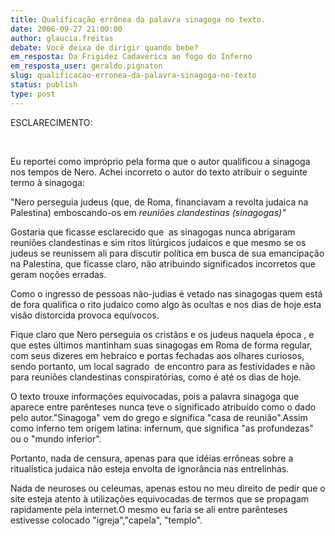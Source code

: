 ```yaml
---
title: Qualificação errônea da palavra sinagoga no texto.
date: 2006-09-27 21:00:00
author: glaucia.freitas
debate: Você deixa de dirigir quando bebe?
em_resposta: Da Frigidez Cadavérica ao fogo do Inferno
em_resposta_user: geraldo.pignaton
slug: qualificacao-erronea-da-palavra-sinagoga-no-texto
status: publish 
type: post
---
```


ESCLARECIMENTO: 


 


Eu reportei como impróprio pela forma que o autor qualificou a sinagoga nos tempos de Nero. Achei incorreto o autor do texto atribuir o seguinte termo à sinagoga:


"Nero perseguia judeus (que, de Roma, financiavam a revolta judaica na Palestina) emboscando-os em *reuniões clandestinas (sinagogas)"*


Gostaria que ficasse esclarecido que  as sinagogas nunca abrigaram reuniões clandestinas e sim ritos litúrgicos judaicos e que mesmo se os judeus se reunissem ali para discutir política em busca de sua emancipação na Palestina, que ficasse claro, não atribuindo significados incorretos que geram noções erradas.


Como o ingresso de pessoas não-judias é vetado nas sinagogas quem está de fora qualifica o rito judaico como algo às ocultas e nos dias de hoje esta visão distorcida provoca equívocos.


Fique claro que Nero perseguia os cristãos e os judeus naquela época , e que estes últimos mantinham suas sinagogas em Roma de forma regular, com seus dizeres em hebraico e portas fechadas aos olhares curiosos, sendo portanto, um local sagrado  de encontro para as festividades e não para reuniões clandestinas conspiratórias, como é até os dias de hoje.


  
O texto trouxe informações equivocadas, pois a palavra sinagoga que aparece entre parênteses nunca teve o significado atribuído como o dado pelo autor."Sinagoga" vem do grego e significa "casa de reunião".Assim como inferno tem origem latina: infernum, que significa "as profundezas" ou o "mundo inferior".


Portanto, nada de censura, apenas para que idéias errôneas sobre a ritualística judaica não esteja envolta de ignorância nas entrelinhas.


Nada de neuroses ou celeumas, apenas estou no meu direito de pedir que o site esteja atento à utilizações equivocadas de termos que se propagam rapidamente pela internet.O mesmo eu faria se ali entre parênteses estivesse colocado "igreja","capela", "templo".


  
 


